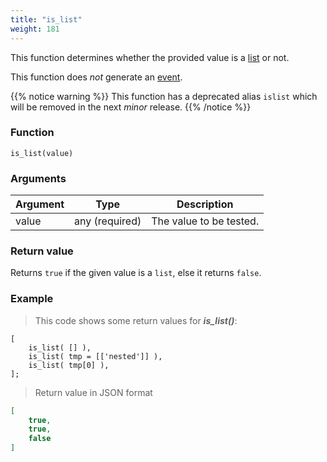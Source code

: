 ```yaml
---
title: "is_list"
weight: 181
---
```


This function determines whether the provided value is a [list](../../data-types/list) or not.

This function does *not* generate an [event](../../overview/events).

{{% notice warning %}}
This function has a deprecated alias `islist` which will be removed in the next *minor* release.
{{% /notice %}}

### Function

`is_list(value)`

### Arguments

Argument | Type | Description
-------- | ---- | -----------
value | any (required) | The value to be tested.

### Return value

Returns `true` if the given value is a `list`, else it returns `false`.

### Example

> This code shows some return values for ***is_list()***:

```thingsdb,json_response
[
    is_list( [] ),
    is_list( tmp = [['nested']] ),
    is_list( tmp[0] ),
];
```

> Return value in JSON format

```json
[
    true,
    true,
    false
]
```
